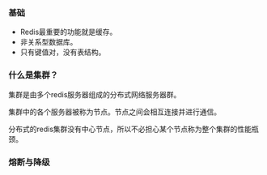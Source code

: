 


### 基础

- Redis最重要的功能就是缓存。
- 非关系型数据库。
- 只有键值对，没有表结构。




### 什么是集群？

集群是由多个redis服务器组成的分布式网络服务器群。

集群中的各个服务器被称为节点。节点之间会相互连接并进行通信。

分布式的redis集群没有中心节点，所以不必担心某个节点称为整个集群的性能瓶颈。


### 熔断与降级











